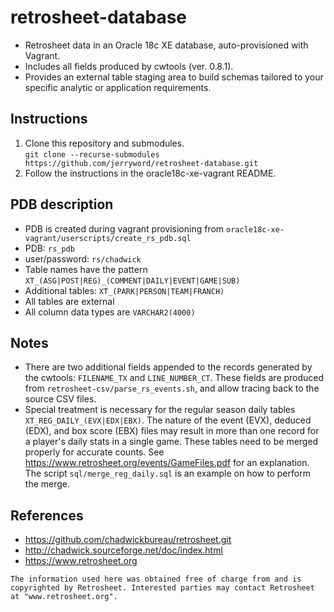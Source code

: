 # retrosheet-database
* Retrosheet data in an Oracle 18c XE database, auto-provisioned with Vagrant.  
* Includes all fields produced by cwtools (ver. 0.8.1).  
* Provides an external table staging area to build schemas tailored to your specific analytic or application requirements.  
## Instructions
1. Clone this repository and submodules.  
`git clone --recurse-submodules https://github.com/jerryword/retrosheet-database.git`  
2. Follow the instructions in the oracle18c-xe-vagrant README.
## PDB description
* PDB is created during vagrant provisioning from `oracle18c-xe-vagrant/userscripts/create_rs_pdb.sql`  
* PDB: `rs_pdb`
* user/password: `rs/chadwick`
* Table names have the pattern `XT_(ASG|POST|REG)_(COMMENT|DAILY|EVENT|GAME|SUB)`
* Additional tables: `XT_(PARK|PERSON|TEAM|FRANCH)`
* All tables are external
* All column data types are `VARCHAR2(4000)`  
## Notes
* There are two additional fields appended to the records generated by the cwtools: `FILENAME_TX` and `LINE_NUMBER_CT`. These fields are produced from `retrosheet-csv/parse_rs_events.sh`, and allow tracing back to the source CSV files.
* Special treatment is necessary for the regular season daily tables `XT_REG_DAILY_(EVX|EDX|EBX)`. The nature of the event (EVX), deduced (EDX), and box score (EBX) files may result in more than one record for a player's daily stats in a single game. These tables need to be merged properly for accurate counts. See https://www.retrosheet.org/events/GameFiles.pdf for an explanation. The script `sql/merge_reg_daily.sql` is an example on how to perform the merge.
## References
* https://github.com/chadwickbureau/retrosheet.git  
* http://chadwick.sourceforge.net/doc/index.html  
* https://www.retrosheet.org  

`The information used here was obtained free of charge from and is copyrighted by Retrosheet. Interested parties may contact Retrosheet at "www.retrosheet.org".`
